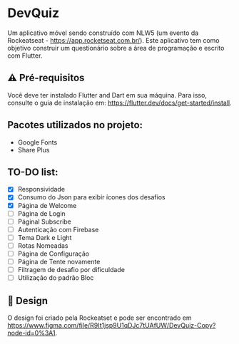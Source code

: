 # DevQuiz

Um aplicativo móvel sendo construído com NLW5 (um evento da Rockeatseat - https://app.rocketseat.com.br/). Este aplicativo tem como objetivo construir um questionário sobre a área de programação e escrito com Flutter.

## ⚠️ Pré-requisitos

Você deve ter instalado Flutter and Dart em sua máquina. Para isso, consulte o guia de instalação em: https://flutter.dev/docs/get-started/install.

## Pacotes utilizados no projeto:

- Google Fonts
- Share Plus

## TO-DO list:

- [x] Responsividade
- [x] Consumo do Json para exibir ícones dos desafios
- [x] Página de Welcome
- [ ] Página de Login
- [ ] Páginal Subscribe
- [ ] Autenticação com Firebase
- [ ] Tema Dark e Light
- [ ] Rotas Nomeadas
- [ ] Página de Configuração
- [ ] Página de Tente novamente
- [ ] Filtragem de desafio por dificuldade
- [ ] Utilização do padrão Bloc

## 🎨 Design

O design foi criado pela Rockeatset e pode ser encontrado em https://www.figma.com/file/R9It1jsp9U1qDJc7tUAfUW/DevQuiz-Copy?node-id=0%3A1.
